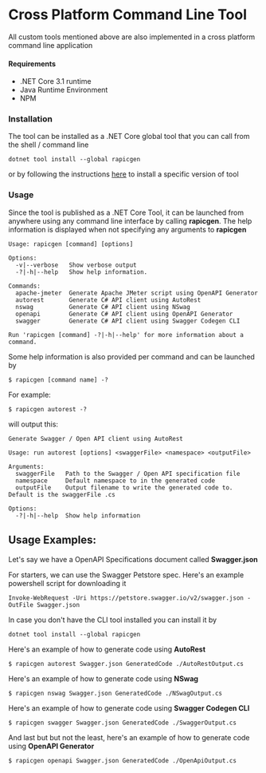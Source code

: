 # Cross Platform Command Line Tool
All custom tools mentioned above are also implemented in a cross platform command line application

#### Requirements
- .NET Core 3.1 runtime
- Java Runtime Environment
- NPM

### Installation
The tool can be installed as a .NET Core global tool that you can call from the shell / command line
```
dotnet tool install --global rapicgen
```
or by following the instructions [here](https://www.nuget.org/packages/rapicgen) to install a specific version of tool

### Usage
Since the tool is published as a .NET Core Tool, it can be launched from anywhere using any command line interface by calling **rapicgen**.
The help information is displayed when not specifying any arguments to **rapicgen**

```
Usage: rapicgen [command] [options]

Options:
  -v|--verbose   Show verbose output
  -?|-h|--help   Show help information.

Commands:
  apache-jmeter  Generate Apache JMeter script using OpenAPI Generator
  autorest       Generate C# API client using AutoRest
  nswag          Generate C# API client using NSwag
  openapi        Generate C# API client using OpenAPI Generator
  swagger        Generate C# API client using Swagger Codegen CLI

Run 'rapicgen [command] -?|-h|--help' for more information about a command.
```

Some help information is also provided per command and can be launched by 

```
$ rapicgen [command name] -?
```

For example:

```
$ rapicgen autorest -?
```

will output this:

```
Generate Swagger / Open API client using AutoRest

Usage: run autorest [options] <swaggerFile> <namespace> <outputFile>

Arguments:
  swaggerFile   Path to the Swagger / Open API specification file
  namespace     Default namespace to in the generated code
  outputFile    Output filename to write the generated code to. Default is the swaggerFile .cs

Options:
  -?|-h|--help  Show help information
```

## Usage Examples:

Let's say we have a OpenAPI Specifications document called **Swagger.json**

For starters, we can use the Swagger Petstore spec. Here's an example powershell script for downloading it

```
Invoke-WebRequest -Uri https://petstore.swagger.io/v2/swagger.json -OutFile Swagger.json
```

In case you don't have the CLI tool installed you can install it by

```
dotnet tool install --global rapicgen
```

Here's an example of how to generate code using **AutoRest**

```
$ rapicgen autorest Swagger.json GeneratedCode ./AutoRestOutput.cs
```

Here's an example of how to generate code using **NSwag**

```
$ rapicgen nswag Swagger.json GeneratedCode ./NSwagOutput.cs
```

Here's an example of how to generate code using **Swagger Codegen CLI**

```
$ rapicgen swagger Swagger.json GeneratedCode ./SwaggerOutput.cs
```

And last but but not the least, here's an example of how to generate code using **OpenAPI Generator**

```
$ rapicgen openapi Swagger.json GeneratedCode ./OpenApiOutput.cs
```